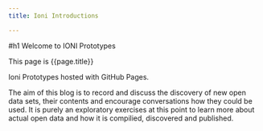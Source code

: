 ```yaml
---
title: Ioni Introductions

---
```

#h1 Welcome to IONI Prototypes

This page is {{page.title}}

Ioni Prototypes hosted with GitHub Pages.

The aim of this blog is to record and discuss the discovery of new open data sets, their contents and encourage  conversations how they could be used. It is purely an exploratory exercises at this point to learn more about actual open data and how it is compilied, discovered and published.
